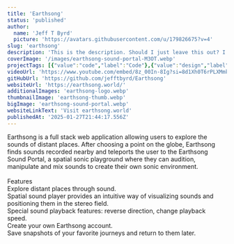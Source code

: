 ```yaml
---
title: 'Earthsong'
status: 'published'
author:
  name: 'Jeff T Byrd'
  picture: 'https://avatars.githubusercontent.com/u/179826675?v=4'
slug: 'earthsong'
description: 'This is the description. Should I just leave this out? I guess it could be a good place for a sub-header, tagline.'
coverImage: '/images/earthsong-sound-portal-M3OT.webp'
projectTags: [{"value":"code","label":"Code"},{"value":"design","label":"Design"},{"label":"Sound","value":"sound"}]
videoUrl: 'https://www.youtube.com/embed/8z_00In-8Ig?si=8d1Xh0T6rPLXMmk4'
gitHubUrl: 'https://github.com/jefftbyrd/Earthsong'
websiteUrl: 'https://earthsong.world/'
additionalImages: 'earthsong-logo.webp'
thumbnailImage: 'earthsong-thumb.webp'
bigImage: 'earthsong-sound-portal.webp'
websiteLinkText: 'Visit earthsong.world'
publishedAt: '2025-01-27T21:44:17.556Z'
---
```


Earthsong is a full stack web application allowing users to explore the sounds of distant places. After choosing a point on the globe, Earthsong finds sounds recorded nearby and teleports the user to the Earthsong Sound Portal, a spatial sonic playground where they can audition, manipulate and mix sounds to create their own sonic environment.\
\
Features\
Explore distant places through sound.\
Spatial sound player provides an intuitive way of visualizing sounds and positioning them in the stereo field.\
Special sound playback features: reverse direction, change playback speed.\
Create your own Earthsong account.\
Save snapshots of your favorite journeys and return to them later.